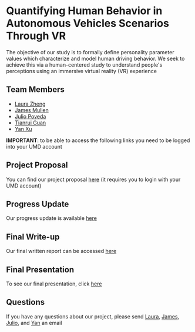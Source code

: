 
# Quantifying Human Behavior in Autonomous Vehicles Scenarios Through VR

The objective of our study is to formally define personality parameter values which characterize and model human driving behavior. We seek to achieve this via a human-centered study to understand people's perceptions using an immersive virtual reality (VR) experience

## Team Members

* [Laura Zheng](https://github.com/laurayuzheng)
* [James Mullen](https://github.com/mullenj)
* [Julio Poveda](https://github.com/juliopovedacs)
* [Tianrui Guan](https://github.com/rayguan97)
* [Yan Xu](https://github.com/Connor-XY)

**IMPORTANT**: to be able to access the following links you need to be logged into your UMD account

## Project Proposal

You can find our project proposal [here](https://docs.google.com/presentation/d/1QTiqmQtdRBA3KuIpzLLV4308cSCE2cb9VmumZg2aXSo/edit?usp=sharing) (it requires you to login with your UMD account)

## Progress Update

Our progress update is available [here](https://docs.google.com/presentation/d/1NY3kDtFc6owzz6lLscXftky2gyI9WUFsEYg61BjRv4o/edit?usp=sharing)

## Final Write-up

Our final written report can be accessed [here](https://docs.google.com/document/d/1cHaXi0kTwUIXXSxQhL_DC0b5xLieQFlsPkxlmIVADEw/edit?usp=sharing)

## Final Presentation

To see our final presentation, click [here](https://docs.google.com/presentation/d/1-6ai7AtqtV0nMdBi3FZiW9lMLGnu66Rmo791dv-rMpY/edit?usp=sharing)


## Questions

If you have any questions about our project, please send [Laura](mailto:lyzheng@umd.edu), [James](mailto:mullenj@umd.edu), [Julio](mailto:jpoveda@umd.edu),  and [Yan](mailto:yxu98@umd.edu) an email
